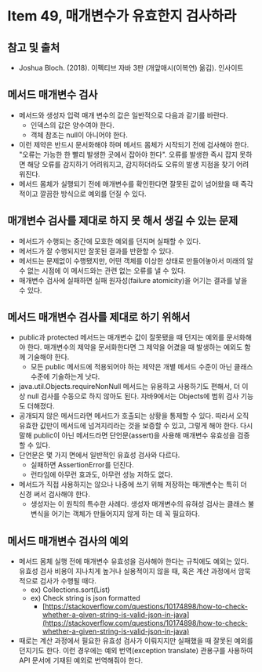 # Item 49, 매개변수가 유효한지 검사하라

## 참고 및 출처

- Joshua Bloch. (2018). 이펙티브 자바 3판 (개앞매시(이복연) 옮김). 인사이트

## 메서드 매개변수 검사

- 메서드와 생성자 입력 매개 변수의 값은 일반적으로 다음과 같기를 바란다.
    - 인덱스의 값은 양수여야 한다.
    - 객체 참조는 null이 아니어야 한다.
- 이런 제약은 반드시 문서화해야 하며 메서드 몸체가 시작되기 전에 검사해야 한다. "오류는 가능한 한 빨리 발생한 곳에서 잡아야 한다". 오류를 발생한 즉시 잡지 못하면 해당 오류를 감지하기 어려워지고, 감지하더라도 오류의 발생 지점을 찾기 어려워진다.
- 메서드 몸체가 실행되기 전에 매개변수를 확인한다면 잘못된 값이 넘어왔을 때 즉각적이고 깔끔한 방식으로 예외를 던질 수 있다.

## 매개변수 검사를 제대로 하지 못 해서 생길 수 있는 문제

- 메서드가 수행되는 중간에 모호한 예외를 던지며 실패할 수 있다.
- 메서드가 잘 수행되지만 잘못된 결과를 반환할 수 있다.
- 메서드는 문제없이 수행됐지만, 어떤 객체를 이상한 상태로 만들어놓아서 미래의 알 수 없는 시점에 이 메서드와는 관련 없는 오류를 낼 수 있다.
- 매개변수 검사에 실패하면 실패 원자성(failure atomicity)을 어기는 결과를 낳을 수 있다.

## 메서드 매개변수 검사를 제대로 하기 위해서

- public과 protected 메서드는 매개변수 값이 잘못됐을 때 던지는 예외를 문서화해야 한다. 매개변수의 제약을 문서화한다면 그 제약을 어겼을 때 발생하는 예외도 함께 기술해야 한다.
    - 모든 public 메서드에 적용되어야 하는 제약은 개별 메서드 수준이 아닌 클래스 수준에 기술하는게 낫다.
- java.util.Objects.requireNonNull 메서드는 유용하고 사용하기도 편해서, 더 이상 null 검사를 수동으로 하지 않아도 된다. 자바9에서는 Objects에 범위 검사 기능도 더해졌다.
- 공개되지 않은 메서드라면 메서드가 호출되는 상황을 통제할 수 있다. 따라서 오직 유효한 값만이 메서드에 넘겨지리라는 것을 보증할 수 있고, 그렇게 해야 한다. 다시 말해 public이 아닌 메서드라면 단언문(assert)을 사용해 매개변수 유효성을 검증할 수 있다.
- 단언문은 몇 가지 면에서 일반적인 유효성 검사와 다르다.
    - 실패하면 AssertionError를 던진다.
    - 런타임에 아무런 효과도, 아무런 성능 저하도 없다.
- 메서드가 직접 사용하지는 않으나 나중에 쓰기 위해 저장하는 매개변수는 특히 더 신경 써서 검사해야 한다.
    - 생성자는 이 원칙의 특수한 사례다. 생성자 매개변수의 유혀성 검사는 클래스 불변식을 어기는 객체가 만들어지지 않게 하는 데 꼭 필요하다.

## 메서드 매개변수 검사의 예외

- 메서드 몸체 실행 전에 매개변수 유효성을 검사해야 한다는 규칙에도 예외는 있다. 유효성 검사 비용이 지나치게 높거나 실용적이지 않을 때, 혹은 계산 과정에서 암묵적으로 검사가 수행될 때다.
    - ex) Collections.sort(List)
    - ex) Check string is json formatted
        - [https://stackoverflow.com/questions/10174898/how-to-check-whether-a-given-string-is-valid-json-in-java](https://stackoverflow.com/questions/10174898/how-to-check-whether-a-given-string-is-valid-json-in-java)
- 때로는 계산 과정에서 필요한 유효성 검사가 이뤄지지만 실패했을 때 잘못된 예외를 던지기도 한다. 이런 경우에는 예외 번역(exception translate) 관용구를 사용하여 API 문서에 기재된 예외로 번역해줘야 한다.